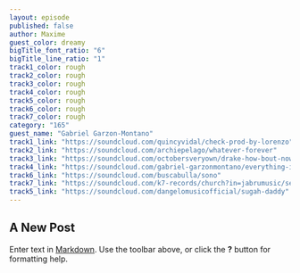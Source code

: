 ```yaml
---
layout: episode
published: false
author: Maxime
guest_color: dreamy
bigTitle_font_ratio: "6"
bigTitle_line_ratio: "1"
track1_color: rough
track2_color: rough
track3_color: rough
track4_color: rough
track5_color: rough
track6_color: rough
track7_color: rough
category: "165"
guest_name: "Gabriel Garzon-Montano"
track1_link: "https://soundcloud.com/quincyvidal/check-prod-by-lorenzo"
track2_link: "https://soundcloud.com/archiepelago/whatever-forever"
track3_link: "https://soundcloud.com/octobersveryown/drake-how-bout-now"
track4_link: "https://soundcloud.com/gabriel-garzonmontano/everything-is-everything"
track6_link: "https://soundcloud.com/buscabulla/sono"
track7_link: "https://soundcloud.com/k7-records/church?in=jabrumusic/sets/tracks-mixes"
track5_link: "https://soundcloud.com/dangelomusicofficial/sugah-daddy"
---
```


## A New Post

Enter text in [Markdown](http://daringfireball.net/projects/markdown/). Use the toolbar above, or click the **?** button for formatting help.
